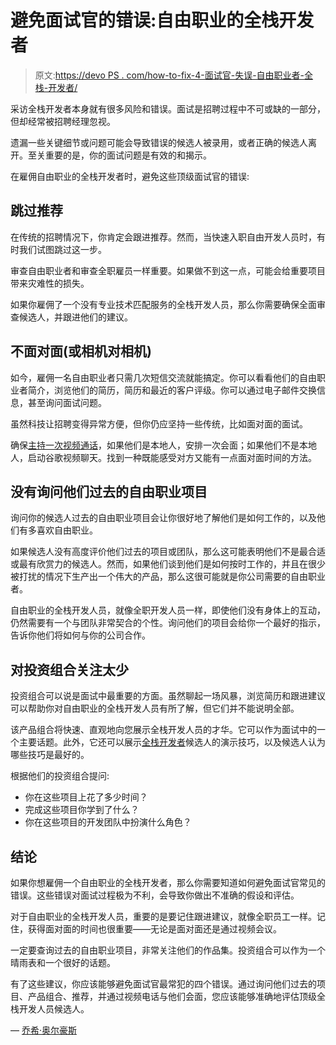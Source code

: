 # 避免面试官的错误:自由职业的全栈开发者

> 原文:[https://devo PS . com/how-to-fix-4-面试官-失误-自由职业者-全栈-开发者/](https://devops.com/how-to-fix-4-interviewer-mistakes-freelance-full-stack-developers/)

采访全栈开发者本身就有很多风险和错误。面试是招聘过程中不可或缺的一部分，但却经常被招聘经理忽视。

遗漏一些关键细节或问题可能会导致错误的候选人被录用，或者正确的候选人离开。至关重要的是，你的面试问题是有效的和揭示。

在雇佣自由职业的全栈开发者时，避免这些顶级面试官的错误:

## **跳过推荐**

在传统的招聘情况下，你肯定会跟进推荐。然而，当快速入职自由开发人员时，有时我们试图跳过这一步。

审查自由职业者和审查全职雇员一样重要。如果做不到这一点，可能会给重要项目带来灾难性的损失。

如果你雇佣了一个没有专业技术匹配服务的全栈开发人员，那么你需要确保全面审查候选人，并跟进他们的建议。

## **不面对面(或相机对相机)**

如今，雇佣一名自由职业者只需几次短信交流就能搞定。你可以看看他们的自由职业者简介，浏览他们的简历，简历和最近的客户评级。你可以通过电子邮件交换信息，甚至询问面试问题。

虽然科技让招聘变得异常方便，但你仍应坚持一些传统，比如面对面的面试。

确保[主持一次视频通话](https://learning.linkedin.com/blog/tech-tips/how-to-host-a-video-conference-call-right-now)，如果他们是本地人，安排一次会面；如果他们不是本地人，启动谷歌视频聊天。找到一种既能感受对方又能有一点面对面时间的方法。

## **没有询问他们过去的自由职业项目**

询问你的候选人过去的自由职业项目会让你很好地了解他们是如何工作的，以及他们有多喜欢自由职业。

如果候选人没有高度评价他们过去的项目或团队，那么这可能表明他们不是最合适或最有欣赏力的候选人。然而，如果他们谈到他们是如何按时工作的，并且在很少被打扰的情况下生产出一个伟大的产品，那么这很可能就是你公司需要的自由职业者。

自由职业的全栈开发人员，就像全职开发人员一样，即使他们没有身体上的互动，仍然需要有一个与团队非常契合的个性。询问他们的项目会给你一个最好的指示，告诉你他们将如何与你的公司合作。

## **对投资组合关注太少**

投资组合可以说是面试中最重要的方面。虽然聊起一场风暴，浏览简历和跟进建议可以帮助你对自由职业的全栈开发人员有所了解，但它们并不能说明全部。

该产品组合将快速、直观地向您展示全栈开发人员的才华。它可以作为面试中的一个主要话题。此外，它还可以展示[全栈开发者](https://www.developersforhire.com/full-stack)候选人的演示技巧，以及候选人认为哪些技巧是最好的。

根据他们的投资组合提问:

*   你在这些项目上花了多少时间？
*   完成这些项目你学到了什么？
*   你在这些项目的开发团队中扮演什么角色？

## **结论**

如果你想雇佣一个自由职业的全栈开发者，那么你需要知道如何避免面试官常见的错误。这些错误对面试过程极为不利，会导致你做出不准确的假设和评估。

对于自由职业的全栈开发人员，重要的是要记住跟进建议，就像全职员工一样。记住，获得面对面的时间也很重要——无论是面对面还是通过视频会议。

一定要查询过去的自由职业项目，非常关注他们的作品集。投资组合可以作为一个晴雨表和一个很好的话题。

有了这些建议，你应该能够避免面试官最常犯的四个错误。通过询问他们过去的项目、产品组合、推荐，并通过视频电话与他们会面，您应该能够准确地评估顶级全栈开发人员候选人。

— [乔希·奥尔豪斯](https://devops.com/author/josh-althauser/)